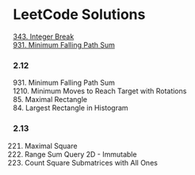 # LeetCode Solutions

[343. Integer Break](https://github.com/LiaoJJ/LeetCode/blob/master/343.%20Integer%20Break.py)      
[931. Minimum Falling Path Sum](https://github.com/LiaoJJ/LeetCode/blob/master/931.%20Minimum%20Falling%20Path%20Sum%20.py)  


### 2.12    
931. Minimum Falling Path Sum  
1210. Minimum Moves to Reach Target with Rotations  
85. Maximal Rectangle   
84. Largest Rectangle in Histogram  


### 2.13  
221. Maximal Square  
304. Range Sum Query 2D - Immutable  
1277. Count Square Submatrices with All Ones  


